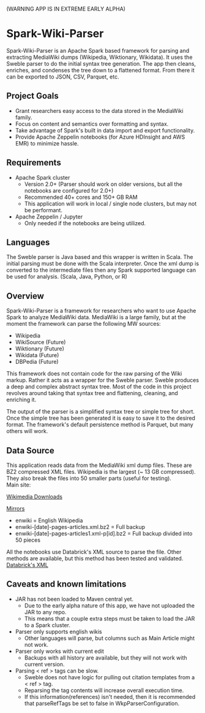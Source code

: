 (WARNING APP IS IN EXTREME EARLY ALPHA)

# Spark-Wiki-Parser
Spark-Wiki-Parser is an Apache Spark based framework for parsing and extracting MediaWiki dumps (Wikipedia, Wiktionary, Wikidata).  It uses the Sweble parser to do the initial syntax tree generation.  The app then cleans, enriches, and condenses the tree down to a flattened format.  From there it can be exported to JSON, CSV, Parquet, etc.

## Project Goals
* Grant researchers easy access to the data stored in the MediaWiki family.
* Focus on content and semantics over formatting and syntax.
* Take advantage of Spark's built in data import and export functionality.
* Provide Apache Zeppelin notebooks (for Azure HDInsight and AWS EMR) to minimize hassle.

## Requirements
* Apache Spark cluster 
  * Version 2.0+ (Parser should work on older versions, but all the notebooks are configured for 2.0+)
  * Recommended 40+ cores and 150+ GB RAM
  * This application will work in local / single node clusters, but may not be performant.
* Apache Zeppelin / Jupyter
  * Only needed if the notebooks are being utilized.

## Languages
The Sweble parser is Java based and this wrapper is written in Scala.  The initial parsing must be done with the Scala interpreter.  Once the xml dump is converted to the intermediate files then any Spark supported language can be used for analysis. (Scala, Java, Python, or R)

## Overview
Spark-Wiki-Parser is a framework for researchers who want to use Apache Spark to analyze MediaWiki data.  MediaWiki is a large family, but at the moment the framework can parse the following MW sources:
* Wikipedia
* WikiSource (Future)
* Wiktionary (Future)
* Wikidata (Future)
* DBPedia (Future)

This framework does not contain code for the raw parsing of the Wiki markup.  Rather it acts as a wrapper for the Sweble parser.  Sweble produces a deep and complex abstract syntax tree.  Most of the code in this project revolves around taking that syntax tree and flattening, cleaning, and enriching it.

The output of the parser is a simplified syntax tree or simple tree for short.
Once the simple tree has been generated it is easy to save it to the desired format.  The framework's default persistence method is Parquet, but many others will work.

## Data Source
This application reads data from the MediaWiki xml dump files.  These are BZ2 compressed XML files.  Wikipedia is the largest (~ 13 GB compressed).  They also break the files into 50 smaller parts (useful for testing).  
Main site:

[Wikimedia Downloads](https://dumps.wikimedia.org/backup-index.html)

[Mirrors](https://dumps.wikimedia.org/mirrors.html)

* enwiki = English Wikipedia
* enwiki-[date]-pages-articles.xml.bz2 = Full backup
* enwiki-[date]-pages-articles1.xml-p[id].bz2 = Full backup divided into 50 pieces

All the notebooks use Databrick's XML source to parse the file.  Other methods are available, but this method has been tested and validated.
[Databrick's XML](https://github.com/databricks/spark-xml)

## Caveats and known limitations
* JAR has not been loaded to Maven central yet.
  * Due to the early alpha nature of this app, we have not uploaded the JAR to any repo.
  * This means that a couple extra steps must be taken to load the JAR to a Spark cluster.
* Parser only supports english wikis
  * Other languages will parse, but columns such as Main Article might not work.
* Parser only works with current edit
  * Backups with all history are available, but they will not work with current version.
* Parsing < ref > tags can be slow.
  * Sweble does not have logic for pulling out citation templates from a < ref > tag.
  * Reparsing the tag contents will increase overall execution time.
  * If this information(references) isn't needed, then it is recommended that parseRefTags be set to false in WkpParserConfiguration.